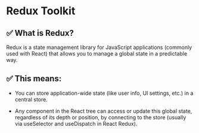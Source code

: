 # Redux Toolkit

## ✅ What is Redux?

Redux is a state management library for JavaScript applications (commonly used with React) that allows you to manage a global state in a predictable way.

## ✅ This means:

* You can store application-wide state (like user info, UI settings, etc.) in a central store.

* Any component in the React tree can access or update this global state, regardless of its depth or position, by connecting to the store (usually via useSelector and useDispatch in React Redux).